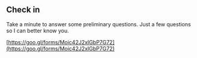 ## Check in

Take a minute to answer some preliminary questions. Just a few questions so I can better know you. 

[https://goo.gl/forms/Moic42J2xIGbP7G72](https://goo.gl/forms/Moic42J2xIGbP7G72)

